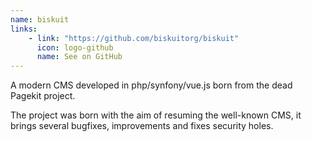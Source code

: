 ```yaml
---
name: biskuit
links: 
    - link: "https://github.com/biskuitorg/biskuit"
      icon: logo-github
      name: See on GitHub
---
```

<p>A modern CMS developed in php/synfony/vue.js born from the dead Pagekit project.</p>
<p>The project was born with the aim of resuming the well-known CMS, it brings several bugfixes, improvements and
    fixes security holes.
</p>